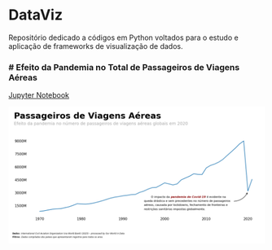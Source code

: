 # DataViz  
Repositório dedicado a códigos em Python voltados para o estudo e aplicação de frameworks de visualização de dados.

### # Efeito da Pandemia no Total de Passageiros de Viagens Aéreas
[Jupyter Notebook](https://github.com/getrolucas/dataviz/blob/main/nbs/Air_Passengers.ipynb)  

![Gráfico de Passageiros de Viagens Aéreas](https://github.com/getrolucas/dataviz/blob/main/img/air_passengers.png)
